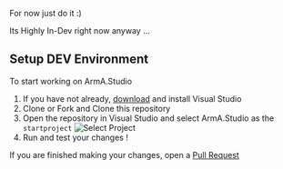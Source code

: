 For now just do it :)

Its Highly In-Dev right now anyway ...

## Setup DEV Environment

To start working on ArmA.Studio

1. If you have not already, [download](https://www.visualstudio.com/downloads/) and install Visual Studio
2. Clone or Fork and Clone this repository
3. Open the repository in Visual Studio and select ArmA.Studio as the `startproject`
  ![Select Project](https://raw.githubusercontent.com/wiki/ArmA-Studio/ArmA.Studio/images/vs_runconfig.png)
4. Run and test your changes !



If you are finished making your changes, open a [Pull Request](https://github.com/X39/ArmA.Studio/blob/master/PULL_REQUEST_TEMPLATE.md)
